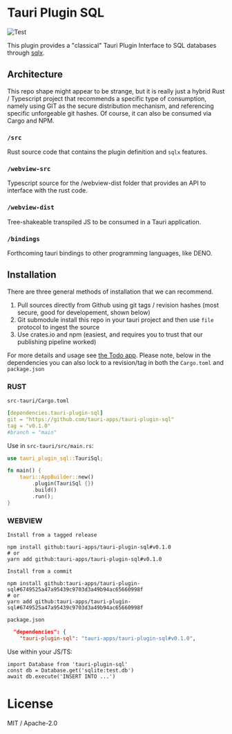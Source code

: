 # Tauri Plugin SQL
![Test](https://github.com/tauri-apps/tauri-plugin-sql/workflows/Test/badge.svg)

This plugin provides a "classical" Tauri Plugin Interface to SQL databases through [sqlx](https://github.com/launchbadge/sqlx).

## Architecture
This repo shape might appear to be strange, but it is really just a hybrid Rust / Typescript project that recommends a specific type of consumption, namely using GIT as the secure distribution mechanism, and referencing specific unforgeable git hashes. Of course, it can also be consumed via Cargo and NPM.

### `/src`
Rust source code that contains the plugin definition and `sqlx` features.

### `/webview-src`
Typescript source for the /webview-dist folder that provides an API to interface with the rust code.

### `/webview-dist`
Tree-shakeable transpiled JS to be consumed in a Tauri application.

### `/bindings`
Forthcoming tauri bindings to other programming languages, like DENO.

## Installation
There are three general methods of installation that we can recommend.
1. Pull sources directly from Github using git tags / revision hashes (most secure, good for developement, shown below)
2. Git submodule install this repo in your tauri project and then use `file` protocol to ingest the source
3. Use crates.io and npm (easiest, and requires you to trust that our publishing pipeline worked)

For more details and usage see [the Todo app](examples/todo/src/App.svelte). Please note, below in the dependencies you can also lock to a revision/tag in both the `Cargo.toml` and `package.json`

### RUST
`src-tauri/Cargo.toml`
```yaml
[dependencies.tauri-plugin-sql]
git = "https://github.com/tauri-apps/tauri-plugin-sql"
tag = "v0.1.0"
#branch = "main"
```

Use in `src-tauri/src/main.rs`:
```rust
use tauri_plugin_sql::TauriSql;

fn main() {
    tauri::AppBuilder::new()
        .plugin(TauriSql {})
        .build()
        .run();
}
```

### WEBVIEW
`Install from a tagged release`
```
npm install github:tauri-apps/tauri-plugin-sql#v0.1.0
# or
yarn add github:tauri-apps/tauri-plugin-sql#v0.1.0
```

`Install from a commit`
```
npm install github:tauri-apps/tauri-plugin-sql#6749525a47a95439c9703d3a49b94ac65660998f
# or
yarn add github:tauri-apps/tauri-plugin-sql#6749525a47a95439c9703d3a49b94ac65660998f
```

`package.json`
```json
  "dependencies": {
    "tauri-plugin-sql": "tauri-apps/tauri-plugin-sql#v0.1.0",
```

Use within your JS/TS:
```
import Database from 'tauri-plugin-sql'
const db = Database.get('sqlite:test.db')
await db.execute('INSERT INTO ...')
```

# License
MIT / Apache-2.0
